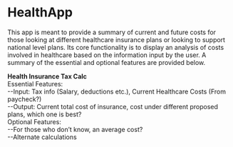 # HealthApp

This app is meant to provide a summary of current and future costs for those looking at different healthcare insurance plans 
or looking to support national level plans. Its core functionality is to display an analysis of costs involved in healthcare based on
the information input by the user.
A summary of the essential and optional features are provided below.

**Health Insurance Tax Calc**  
Essential Features:  
--Input: Tax info (Salary, deductions etc.), Current Healthcare Costs (From paycheck?)  
--Output: Current total cost of insurance, cost under different proposed plans, which one is best?  
Optional Features:    
--For those who don’t know, an average cost?  
--Alternate calculations